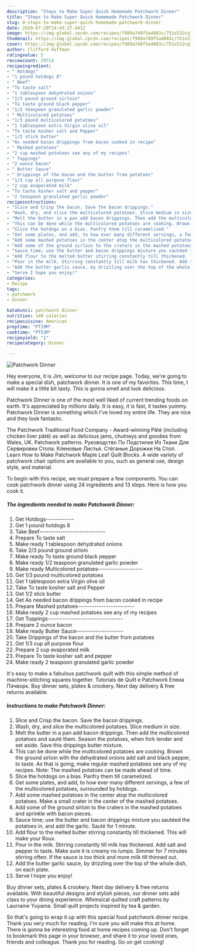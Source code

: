 ```yaml
---
description: "Steps to Make Super Quick Homemade Patchwork Dinner"
title: "Steps to Make Super Quick Homemade Patchwork Dinner"
slug: 0-steps-to-make-super-quick-homemade-patchwork-dinner
date: 2020-07-29T14:43:27.441Z
image: https://img-global.cpcdn.com/recipes/f989a749f5a4083c/751x532cq70/patchwork-dinner-recipe-main-photo.jpg
thumbnail: https://img-global.cpcdn.com/recipes/f989a749f5a4083c/751x532cq70/patchwork-dinner-recipe-main-photo.jpg
cover: https://img-global.cpcdn.com/recipes/f989a749f5a4083c/751x532cq70/patchwork-dinner-recipe-main-photo.jpg
author: Clifford Hoffman
ratingvalue: 5
reviewcount: 29714
recipeingredient:
- " Hotdogs"
- "1 pound hotdogs 8"
- " Beef"
- "To taste salt"
- "1 tablespoon dehydrated onions"
- "2/3 pound ground sirloin"
- "To taste ground black pepper"
- "1/2 teaspoon granulated garlic powder"
- " Multicolored potatoes"
- "1/3 pound multicolored potatoes"
- "1 tablespoon extra Virgin olive oil"
- "To taste kosher salt and Pepper"
- "1/2 stick butter"
- "As needed bacon drippings from bacon cooked in recipe"
- " Mashed potatoes"
- "2 cup mashed potatoes see any of my recipes"
- " Toppings"
- "2 ounce bacon"
- " Butter Sauce"
- " Drippings of the bacon and the butter from potatoes"
- "1/3 cup all purpose flour"
- "2 cup evaporated milk"
- "To taste kosher salt and pepper"
- "2 teaspoon granulated garlic powder"
recipeinstructions:
- "Slice and Crisp the bacon. Save the bacon drippings."
- "Wash, dry, and slice the multicolored potatoes. Slice medium in size."
- "Melt the butter in a pan add bacon drippings. Then add the multicolored potatoes and sauté them. Season the potatoes, when fork tender and set aside. Save this drippings butter mixture."
- "This can be done while the multicolored potatoes are cooking. Brown the ground sirloin with the dehydrated onions add salt and black pepper, to taste. As that is going, make regular mashed potatoes see any of my recipes. Note: The mashed potatoes can be made ahead of time."
- "Slice the hotdogs on a bias. Panfry them till caramelized."
- "Get some plates, and add, to how ever many different servings, a few of the multicolored potatoes, surrounded by hotdogs."
- "Add some mashed potatoes in the center atop the multicolored potatoes. Make a small crater in the center of the mashed potatoes."
- "Add some of the ground sirloin to the craters in the mashed potatoes and sprinkle with bacon pieces."
- "Sauce time; use the butter and bacon drippings mixture you sautéed the potatoes in, and add the garlic. Sauté for 1 minute."
- "Add flour to the melted butter stirring constantly till thickened. This will make your Roux."
- "Pour in the milk. Stirring constantly till milk has thickened. Add salt and pepper to taste. Make sure it is creamy no lumps. Simmer for 7 minutes stirring often. If the sauce is too thick and more milk till thinned out."
- "Add the butter garlic sauce, by drizzling over the top of the whole dish, on each plate."
- "Serve I hope you enjoy!"
categories:
- Recipe
tags:
- patchwork
- dinner

katakunci: patchwork dinner 
nutrition: 149 calories
recipecuisine: American
preptime: "PT19M"
cooktime: "PT53M"
recipeyield: "1"
recipecategory: Dinner

---
```



![Patchwork Dinner](https://img-global.cpcdn.com/recipes/f989a749f5a4083c/751x532cq70/patchwork-dinner-recipe-main-photo.jpg)

Hey everyone, it is Jim, welcome to our recipe page. Today, we're going to make a special dish, patchwork dinner. It is one of my favorites. This time, I will make it a little bit tasty. This is gonna smell and look delicious.

Patchwork Dinner is one of the most well liked of current trending foods on earth. It's appreciated by millions daily. It is easy, it is fast, it tastes yummy. Patchwork Dinner is something which I've loved my entire life. They are nice and they look fantastic.

The Patchwork Traditional Food Company - Award-winning Pâté (including chicken liver pâté) as well as delicious jams, chutneys and goodies from Wales, UK. Patchwork patterns. Руководство По Подстилке Из Ткани Для Сервировки Стола. Кленовые Листья. Стёганые Дорожки На Стол. Learn How to Make Patchwork Maple Leaf Quilt Blocks. A wide variety of patchwork chair options are available to you, such as general use, design style, and material.


To begin with this recipe, we must prepare a few components. You can cook patchwork dinner using 24 ingredients and 13 steps. Here is how you cook it.

<!--inarticleads1-->

##### The ingredients needed to make Patchwork Dinner:

1. Get  Hotdogs------------
1. Get 1 pound hotdogs 8
1. Take  Beef----------------------------
1. Prepare To taste salt
1. Make ready 1 tablespoon dehydrated onions
1. Take 2/3 pound ground sirloin
1. Make ready To taste ground black pepper
1. Make ready 1/2 teaspoon granulated garlic powder
1. Make ready  Multicolored potatoes-------------------
1. Get 1/3 pound multicolored potatoes
1. Get 1 tablespoon extra Virgin olive oil
1. Take To taste kosher salt and Pepper
1. Get 1/2 stick butter
1. Get As needed bacon drippings from bacon cooked in recipe
1. Prepare  Mashed potatoes------------------------
1. Make ready 2 cup mashed potatoes see any of my recipes
1. Get  Toppings--------------------------------
1. Prepare 2 ounce bacon
1. Make ready  Butter Sauce--------------------
1. Take  Drippings of the bacon and the butter from potatoes
1. Get 1/3 cup all purpose flour
1. Prepare 2 cup evaporated milk
1. Prepare To taste kosher salt and pepper
1. Make ready 2 teaspoon granulated garlic powder


It&#39;s easy to make a fabulous patchwork quilt with this simple method of machine-stitching squares together. Tutoriais de Quilt e Patchwork Елена Пэчворк. Buy dinner sets, plates &amp; crookery. Next day delivery &amp; free returns available. 

<!--inarticleads2-->

##### Instructions to make Patchwork Dinner:

1. Slice and Crisp the bacon. Save the bacon drippings.
1. Wash, dry, and slice the multicolored potatoes. Slice medium in size.
1. Melt the butter in a pan add bacon drippings. Then add the multicolored potatoes and sauté them. Season the potatoes, when fork tender and set aside. Save this drippings butter mixture.
1. This can be done while the multicolored potatoes are cooking. Brown the ground sirloin with the dehydrated onions add salt and black pepper, to taste. As that is going, make regular mashed potatoes see any of my recipes. Note: The mashed potatoes can be made ahead of time.
1. Slice the hotdogs on a bias. Panfry them till caramelized.
1. Get some plates, and add, to how ever many different servings, a few of the multicolored potatoes, surrounded by hotdogs.
1. Add some mashed potatoes in the center atop the multicolored potatoes. Make a small crater in the center of the mashed potatoes.
1. Add some of the ground sirloin to the craters in the mashed potatoes and sprinkle with bacon pieces.
1. Sauce time; use the butter and bacon drippings mixture you sautéed the potatoes in, and add the garlic. Sauté for 1 minute.
1. Add flour to the melted butter stirring constantly till thickened. This will make your Roux.
1. Pour in the milk. Stirring constantly till milk has thickened. Add salt and pepper to taste. Make sure it is creamy no lumps. Simmer for 7 minutes stirring often. If the sauce is too thick and more milk till thinned out.
1. Add the butter garlic sauce, by drizzling over the top of the whole dish, on each plate.
1. Serve I hope you enjoy!


Buy dinner sets, plates &amp; crookery. Next day delivery &amp; free returns available. With beautiful designs and stylish pieces, our dinner sets add class to your dining experience. Whimsical quilted craft patterns by Laurraine Yuyama. Small quilt projects inspired by tea &amp; garden. 

So that's going to wrap it up with this special food patchwork dinner recipe. Thank you very much for reading. I'm sure you will make this at home. There is gonna be interesting food at home recipes coming up. Don't forget to bookmark this page in your browser, and share it to your loved ones, friends and colleague. Thank you for reading. Go on get cooking!
